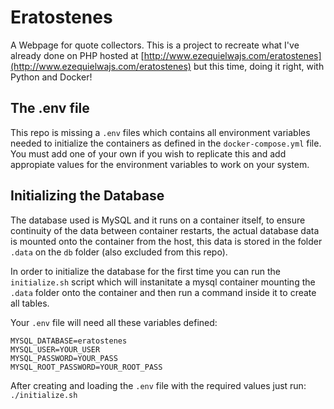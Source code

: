 # Eratostenes

A Webpage for quote collectors. This is a project to recreate what I've already done on PHP hosted at [http://www.ezequielwajs.com/eratostenes](http://www.ezequielwajs.com/eratostenes) but this time, doing it right, with Python and Docker!

## The .env file

This repo is missing a `.env` files which contains all environment variables needed to initialize the containers as defined in the `docker-compose.yml` file. You must add one of your own if you wish to replicate this and add appropiate values for the environment variables to work on your system.

## Initializing the Database

The database used is MySQL and it runs on a container itself, to ensure continuity of the data between container restarts, the actual database data is mounted onto the container from the host, this data is stored in the folder `.data` on the `db` folder (also excluded from this repo).

In order to initialize the database for the first time you can run the `initialize.sh` script which will instanitate a mysql container mounting the `.data` folder onto the container and then run a command inside it to create all tables.

Your `.env` file will need all these variables defined:

```
MYSQL_DATABASE=eratostenes
MYSQL_USER=YOUR_USER
MYSQL_PASSWORD=YOUR_PASS
MYSQL_ROOT_PASSWORD=YOUR_ROOT_PASS
```

After creating and loading the `.env` file with the required values just run: `./initialize.sh`
